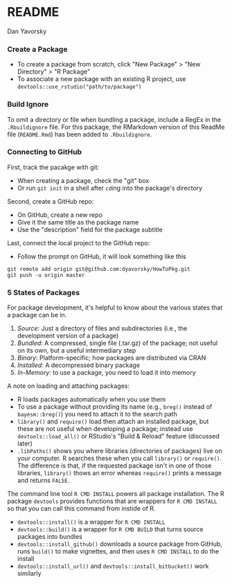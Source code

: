 # README
Dan Yavorsky  

### Create a Package

- To create a package from scratch, click "New Package" > "New Directory" > "R Package"
- To associate a new package with an existing R project, use `devtools::use_rstudio("path/to/package")`

### Build Ignore

To omit a directory or file when bundling a package, include a RegEx in the `.Rbuildignore` file. For this package, the RMarkdown version of this ReadMe file (`README.Rmd`) has been added to `.Rbuildignore`.

### Connecting to GitHub

First, track the pacakge with git:

- When creating a package, check the "git" box
- Or run `git init` in a shell after `cd`ing into the package's directory

Second, create a GitHub repo:

- On GitHub, create a new repo
- Give it the same title as the package name
- Use the "description" field for the package subtitle

Last, connect the local project to the GitHub repo:

- Follow the prompt on GitHub, it will look something like this

```
git remote add origin git@github.com:dyavorsky/HowToPkg.git  
git push -u origin master
```

### 5 States of Packages

For package development, it's helpful to know about the various states that a package can be in. 

  1. _Source_: Just a directory of files and subdirectories (i.e., the development version of a package)
  1. _Bundled_: A compressed, single file (.tar.gz) of the package; not useful on its own, but a useful intermediary step
  1. _Binary_: Platform-specific; how packages are distributed via CRAN
  1. _Installed_: A decompressed binary package
  1. _In-Memory_: to use a package, you need to load it into memory

A note on loading and attaching packages:

  - R loads packages automatically when you use them
  - To use a package without providing its name (e.g., `breg()` instead of `bayesm::breg()`) you need to attach it to the search path
  - `library()` and `require()` load then attach an installed package, but these are not useful when developing a package; instead use `devtools::load_all()` or RStudio's "Build & Reload" feature (discussed later)
  - `.libPaths()` shows you where libraries (directories of packages) live on your computer. R searches these when you call `library()` or `require()`. The difference is that, if the requested package isn't in one of those libraries, `library()` thows an error whereas `require()` prints a message and returns `FALSE`.




The command line tool `R CMD INSTALL` powers all package installation. The R package `devtools` provides functions that are wrappers for `R CMD INSTALL` so that you can call this command from instide of R. 

- `devtools::install()` is a wrapper for `R CMD INSTALL`
- `devtools::build()` is a wrapper for `R CMD BUILD` that turns source packages into bundles
- `devtools::install_github()` downloads a source package from GitHub, runs `build()` to make vignettes, and then uses `R CMD INSTALL` to do the install
- `devtools::install_url()` and `devtools::install_bitbucket()` work similarly





